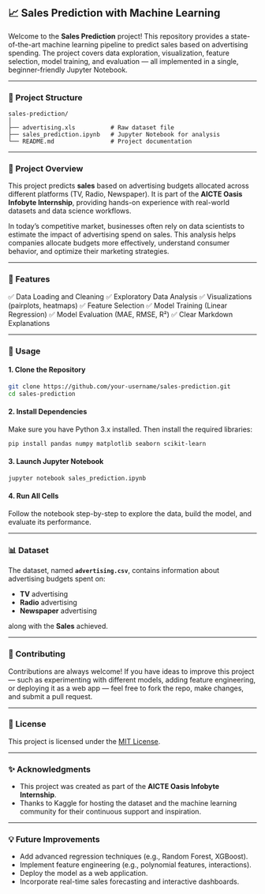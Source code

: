 
## 📈 Sales Prediction with Machine Learning

Welcome to the **Sales Prediction** project! This repository provides a state-of-the-art machine learning pipeline to predict sales based on advertising spending. The project covers data exploration, visualization, feature selection, model training, and evaluation — all implemented in a single, beginner-friendly Jupyter Notebook.

---

### 📂 Project Structure

```
sales-prediction/
│
├── advertising.xls          # Raw dataset file
├── sales_prediction.ipynb   # Jupyter Notebook for analysis
└── README.md                # Project documentation
```

---

### 📑 Project Overview

This project predicts **sales** based on advertising budgets allocated across different platforms (TV, Radio, Newspaper). It is part of the **AICTE Oasis Infobyte Internship**, providing hands-on experience with real-world datasets and data science workflows.

In today’s competitive market, businesses often rely on data scientists to estimate the impact of advertising spend on sales. This analysis helps companies allocate budgets more effectively, understand consumer behavior, and optimize their marketing strategies.

---

### 🚀 Features

✅ Data Loading and Cleaning
✅ Exploratory Data Analysis
✅ Visualizations (pairplots, heatmaps)
✅ Feature Selection
✅ Model Training (Linear Regression)
✅ Model Evaluation (MAE, RMSE, R²)
✅ Clear Markdown Explanations

---

### 🔧 Usage

#### 1. Clone the Repository

```bash
git clone https://github.com/your-username/sales-prediction.git
cd sales-prediction
```

#### 2. Install Dependencies

Make sure you have Python 3.x installed. Then install the required libraries:

```bash
pip install pandas numpy matplotlib seaborn scikit-learn
```

#### 3. Launch Jupyter Notebook

```bash
jupyter notebook sales_prediction.ipynb
```

#### 4. Run All Cells

Follow the notebook step-by-step to explore the data, build the model, and evaluate its performance.

---

### 📊 Dataset

The dataset, named **`advertising.csv`**, contains information about advertising budgets spent on:

* **TV** advertising
* **Radio** advertising
* **Newspaper** advertising

along with the **Sales** achieved.

---

### 🤝 Contributing

Contributions are always welcome! If you have ideas to improve this project — such as experimenting with different models, adding feature engineering, or deploying it as a web app — feel free to fork the repo, make changes, and submit a pull request.

---

### 📜 License

This project is licensed under the [MIT License](LICENSE).

---

### ✨ Acknowledgments

* This project was created as part of the **AICTE Oasis Infobyte Internship**.
* Thanks to Kaggle for hosting the dataset and the machine learning community for their continuous support and inspiration.

---

### 💡 Future Improvements

* Add advanced regression techniques (e.g., Random Forest, XGBoost).
* Implement feature engineering (e.g., polynomial features, interactions).
* Deploy the model as a web application.
* Incorporate real-time sales forecasting and interactive dashboards.

